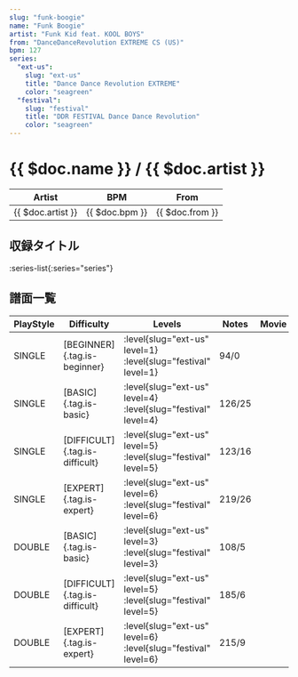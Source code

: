 ```yaml
---
slug: "funk-boogie"
name: "Funk Boogie"
artist: "Funk Kid feat. KOOL BOYS"
from: "DanceDanceRevolution EXTREME CS (US)"
bpm: 127
series:
  "ext-us":
    slug: "ext-us"
    title: "Dance Dance Revolution EXTREME"
    color: "seagreen"
  "festival":
    slug: "festival"
    title: "DDR FESTIVAL Dance Dance Revolution"
    color: "seagreen"
---
```


# {{ $doc.name }} / {{ $doc.artist }}

|Artist|BPM|From|
|------|---|----|
|{{ $doc.artist }}|{{ $doc.bpm }}|{{ $doc.from }}|

## 収録タイトル

:series-list{:series="series"}

## 譜面一覧

|PlayStyle|Difficulty|Levels|Notes|Movie|
|---------|----------|------|-----|-----|
|SINGLE|[BEGINNER]{.tag.is-beginner}|:level{slug="ext-us" level=1} :level{slug="festival" level=1}|94/0||
|SINGLE|[BASIC]{.tag.is-basic}|:level{slug="ext-us" level=4} :level{slug="festival" level=4}|126/25||
|SINGLE|[DIFFICULT]{.tag.is-difficult}|:level{slug="ext-us" level=5} :level{slug="festival" level=5}|123/16||
|SINGLE|[EXPERT]{.tag.is-expert}|:level{slug="ext-us" level=6} :level{slug="festival" level=6}|219/26||
|DOUBLE|[BASIC]{.tag.is-basic}|:level{slug="ext-us" level=3} :level{slug="festival" level=3}|108/5||
|DOUBLE|[DIFFICULT]{.tag.is-difficult}|:level{slug="ext-us" level=5} :level{slug="festival" level=5}|185/6||
|DOUBLE|[EXPERT]{.tag.is-expert}|:level{slug="ext-us" level=6} :level{slug="festival" level=6}|215/9||
